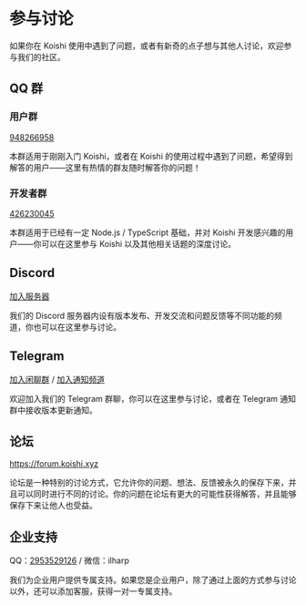 # 参与讨论

如果你在 Koishi 使用中遇到了问题，或者有新奇的点子想与其他人讨论，欢迎参与我们的社区。

## QQ 群

### 用户群

[948266958](https://qm.qq.com/q/7C9E9rjR0Q)

本群适用于刚刚入门 Koishi，或者在 Koishi 的使用过程中遇到了问题，希望得到解答的用户——这里有热情的群友随时解答你的问题！

### 开发者群

[426230045](https://jq.qq.com/?_wv=1027&k=6FDoxQ6g)

本群适用于已经有一定 Node.js / TypeScript 基础，并对 Koishi 开发感兴趣的用户——你可以在这里参与 Koishi 以及其他相关话题的深度讨论。

## Discord

[加入服务器](https://discord.com/invite/xfxYwmd284)

我们的 Discord 服务器内设有版本发布、开发交流和问题反馈等不同功能的频道，你也可以在这里参与讨论。

## Telegram

[加入闲聊群](https://t.me/koishichat) / [加入通知频道](https://t.me/koishichannel)

欢迎加入我们的 Telegram 群聊，你可以在这里参与讨论，或者在 Telegram 通知群中接收版本更新通知。

## 论坛

<https://forum.koishi.xyz>

论坛是一种特别的讨论方式，它允许你的问题、想法、反馈被永久的保存下来，并且可以同时进行不同的讨论。你的问题在论坛有更大的可能性获得解答，并且能够保存下来让他人也受益。

## 企业支持

QQ：[2953529126](https://qm.qq.com/q/P8eMJkP5yI) / 微信：ilharp

我们为企业用户提供专属支持。如果您是企业用户，除了通过上面的方式参与讨论以外，还可以添加客服，获得一对一专属支持。
